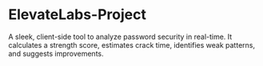 # ElevateLabs-Project
A sleek, client-side tool to analyze password security in real-time. It calculates a strength score, estimates crack time, identifies weak patterns, and suggests improvements.
